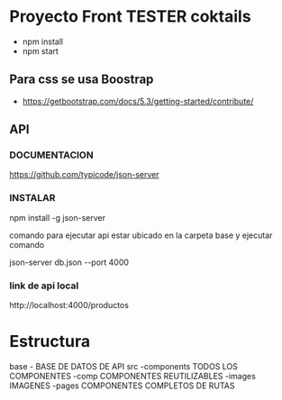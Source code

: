 # Proyecto Front TESTER coktails

- npm install
- npm start

## Para css se usa Boostrap
- https://getbootstrap.com/docs/5.3/getting-started/contribute/

## API

### DOCUMENTACION
https://github.com/typicode/json-server

### INSTALAR 

npm install -g json-server

comando para ejecutar api estar ubicado en la carpeta base y ejecutar comando

json-server db.json --port 4000

### link de api local

http://localhost:4000/productos

# Estructura

base - BASE DE DATOS DE API
src
    -components TODOS LOS COMPONENTES
        -comp COMPONENTES REUTILIZABLES
        -images IMAGENES
        -pages COMPONENTES COMPLETOS DE RUTAS

